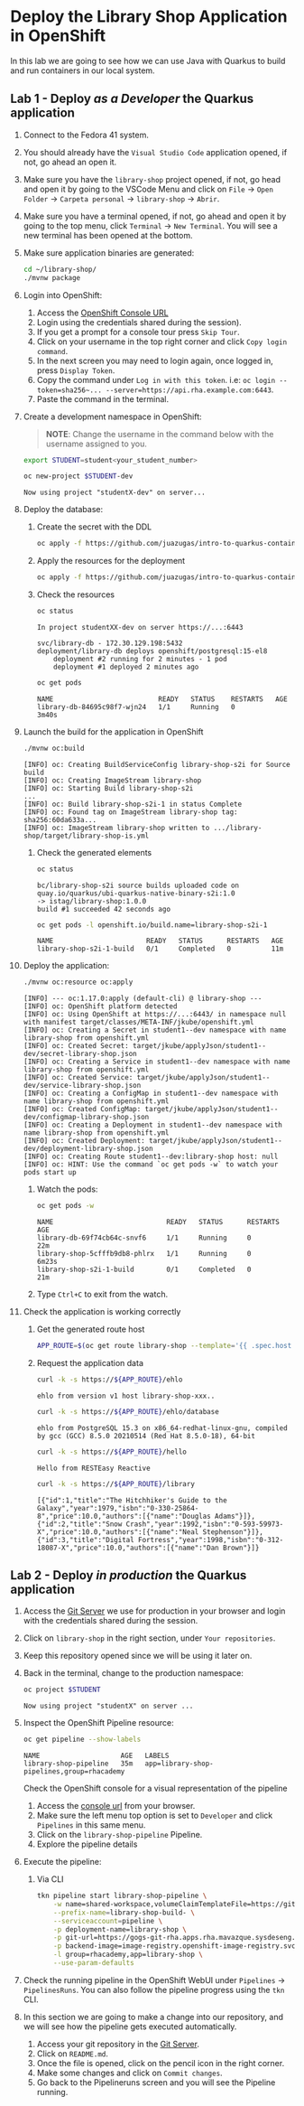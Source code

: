 # Deploy the Library Shop Application in OpenShift

In this lab we are going to see how we can use Java with Quarkus to build and run containers in our local system.

## Lab 1 - Deploy *as a Developer* the Quarkus application

1. Connect to the Fedora 41 system.

2. You should already have the `Visual Studio Code` application opened, if not, go ahead an open it.

3. Make sure you have the `library-shop` project opened, if not, go head and open it by going to the VSCode Menu and click on `File` -> `Open Folder` -> `Carpeta personal` -> `library-shop` -> `Abrir`.

4. Make sure you have a terminal opened, if not, go ahead and open it by going to the top menu, click `Terminal` -> `New Terminal`. You will see a new terminal has been opened at the bottom.

5. Make sure application binaries are generated:

    ~~~sh
    cd ~/library-shop/
    ./mvnw package
    ~~~

6. Login into OpenShift:

    1. Access the [OpenShift Console URL](https://red.ht/ieselgrao)
    2. Login using the credentials shared during the session).
    3. If you get a prompt for a console tour press `Skip Tour`.
    4. Click on your username in the top right corner and click `Copy login command`.
    5. In the next screen you may need to login again, once logged in, press `Display Token`.
    6. Copy the command under `Log in with this token`. i.e: `oc login --token=sha256~... --server=https://api.rha.example.com:6443`.
    7. Paste the command in the terminal.

7. Create a development namespace in OpenShift:

    > **NOTE**: Change the username in the command below with the username assigned to you.

    ~~~sh
    export STUDENT=student<your_student_number>
    ~~~

    ~~~sh
    oc new-project $STUDENT-dev
    ~~~

    ~~~output
    Now using project "studentX-dev" on server...
    ~~~

8. Deploy the database:

    1. Create the secret with the DDL

        ~~~sh
        oc apply -f https://github.com/juazugas/intro-to-quarkus-containers-ocp/raw/main/demo2-assets/openshift/dev/database.ddl.yaml
        ~~~

    2. Apply the resources for the deployment

        ~~~sh
        oc apply -f https://github.com/juazugas/intro-to-quarkus-containers-ocp/raw/main/demo2-assets/openshift/dev/database.deployment.yaml
        ~~~

    3. Check the resources

        ~~~sh
        oc status
        ~~~

        ~~~output
        In project studentXX-dev on server https://...:6443

        svc/library-db - 172.30.129.198:5432
        deployment/library-db deploys openshift/postgresql:15-el8
            deployment #2 running for 2 minutes - 1 pod
            deployment #1 deployed 2 minutes ago
        ~~~

        ~~~sh
        oc get pods
        ~~~

        ~~~output
        NAME                          READY   STATUS    RESTARTS   AGE
        library-db-84695c98f7-wjn24   1/1     Running   0          3m40s
        ~~~~

9. Launch the build for the application in OpenShift

    ~~~sh
    ./mvnw oc:build
    ~~~

    ~~~output
    [INFO] oc: Creating BuildServiceConfig library-shop-s2i for Source build
    [INFO] oc: Creating ImageStream library-shop
    [INFO] oc: Starting Build library-shop-s2i
    ...
    [INFO] oc: Build library-shop-s2i-1 in status Complete
    [INFO] oc: Found tag on ImageStream library-shop tag: sha256:60da633a...
    [INFO] oc: ImageStream library-shop written to .../library-shop/target/library-shop-is.yml
    ~~~

    1. Check the generated elements

        ~~~sh
        oc status
        ~~~

        ~~~output
        bc/library-shop-s2i source builds uploaded code on quay.io/quarkus/ubi-quarkus-native-binary-s2i:1.0
        -> istag/library-shop:1.0.0
        build #1 succeeded 42 seconds ago
        ~~~

        ~~~sh
        oc get pods -l openshift.io/build.name=library-shop-s2i-1
        ~~~

        ~~~output
        NAME                       READY   STATUS      RESTARTS   AGE
        library-shop-s2i-1-build   0/1     Completed   0          11m
        ~~~

10. Deploy the application:

    ~~~sh
    ./mvnw oc:resource oc:apply
    ~~~

    ~~~output
    [INFO] --- oc:1.17.0:apply (default-cli) @ library-shop ---
    [INFO] oc: OpenShift platform detected
    [INFO] oc: Using OpenShift at https://...:6443/ in namespace null with manifest target/classes/META-INF/jkube/openshift.yml
    [INFO] oc: Creating a Secret in student1--dev namespace with name library-shop from openshift.yml
    [INFO] oc: Created Secret: target/jkube/applyJson/student1--dev/secret-library-shop.json
    [INFO] oc: Creating a Service in student1--dev namespace with name library-shop from openshift.yml
    [INFO] oc: Created Service: target/jkube/applyJson/student1--dev/service-library-shop.json
    [INFO] oc: Creating a ConfigMap in student1--dev namespace with name library-shop from openshift.yml
    [INFO] oc: Created ConfigMap: target/jkube/applyJson/student1--dev/configmap-library-shop.json
    [INFO] oc: Creating a Deployment in student1--dev namespace with name library-shop from openshift.yml
    [INFO] oc: Created Deployment: target/jkube/applyJson/student1--dev/deployment-library-shop.json
    [INFO] oc: Creating Route student1--dev:library-shop host: null
    [INFO] oc: HINT: Use the command `oc get pods -w` to watch your pods start up
    ~~~

    1. Watch the pods:

        ~~~sh
        oc get pods -w
        ~~~

        ~~~output
        NAME                            READY   STATUS      RESTARTS   AGE
        library-db-69f74cb64c-snvf6     1/1     Running     0          22m
        library-shop-5cfffb9db8-phlrx   1/1     Running     0          6m23s
        library-shop-s2i-1-build        0/1     Completed   0          21m
        ~~~

    2. Type `Ctrl+C` to exit from the watch.

11. Check the application is working correctly

    1. Get the generated route host

        ~~~sh
        APP_ROUTE=$(oc get route library-shop --template='{{ .spec.host }}')
        ~~~

    2. Request the application data

        ~~~sh
        curl -k -s https://${APP_ROUTE}/ehlo
        ~~~

        ~~~output
        ehlo from version v1 host library-shop-xxx..
        ~~~

        ~~~sh
        curl -k -s https://${APP_ROUTE}/ehlo/database
        ~~~

        ~~~output
        ehlo from PostgreSQL 15.3 on x86_64-redhat-linux-gnu, compiled by gcc (GCC) 8.5.0 20210514 (Red Hat 8.5.0-18), 64-bit
        ~~~

        ~~~sh
        curl -k -s https://${APP_ROUTE}/hello
        ~~~

        ~~~output
        Hello from RESTEasy Reactive
        ~~~

        ~~~sh
        curl -k -s https://${APP_ROUTE}/library
        ~~~

        ~~~output
        [{"id":1,"title":"The Hitchhiker's Guide to the Galaxy","year":1979,"isbn":"0-330-25864-8","price":10.0,"authors":[{"name":"Douglas Adams"}]},{"id":2,"title":"Snow Crash","year":1992,"isbn":"0-593-59973-X","price":10.0,"authors":[{"name":"Neal Stephenson"}]},{"id":3,"title":"Digital Fortress","year":1998,"isbn":"0-312-18087-X","price":10.0,"authors":[{"name":"Dan Brown"}]}
        ~~~

## Lab 2 - Deploy *in production* the Quarkus application

1. Access the [Git Server](https://gogs-git-rha.apps.rha.mavazque.sysdeseng.com/) we use for production in your browser and login with the credentials shared during the session.

2. Click on `library-shop` in the right section, under `Your repositories`.

3. Keep this repository opened since we will be using it later on.

4. Back in the terminal, change to the production namespace:

    ~~~sh
    oc project $STUDENT
    ~~~

    ~~~output
    Now using project "studentX" on server ...
    ~~~

5. Inspect the OpenShift Pipeline resource:

    ~~~sh
    oc get pipeline --show-labels
    ~~~

    ~~~output
    NAME                    AGE   LABELS
    library-shop-pipeline   35m   app=library-shop-pipelines,group=rhacademy
    ~~~

    Check the OpenShift console for a visual representation of the pipeline

    1. Access the [console url](https://red.ht/ieselgrao) from your browser.
    2. Make sure the left menu top option is set to `Developer` and click `Pipelines` in this same menu.
    3. Click on the `library-shop-pipeline` Pipeline.
    4. Explore the pipeline details

6. Execute the pipeline:

    1. Via CLI

        ~~~sh
        tkn pipeline start library-shop-pipeline \
            -w name=shared-workspace,volumeClaimTemplateFile=https://github.com/juazugas/intro-to-quarkus-containers-ocp/raw/main/demo2-assets/openshift/prod/pipeline/library-shop-source.pvc.yaml \
            --prefix-name=library-shop-build- \
            --serviceaccount=pipeline \
            -p deployment-name=library-shop \
            -p git-url=https://gogs-git-rha.apps.rha.mavazque.sysdeseng.com/$STUDENT/library-shop.git \
            -p backend-image=image-registry.openshift-image-registry.svc:5000/$STUDENT/library-shop:1.0.0 \
            -l group=rhacademy,app=library-shop \
            --use-param-defaults
        ~~~

7. Check the running pipeline in the OpenShift WebUI under `Pipelines` -> `PipelinesRuns`. You can also follow the pipeline progress using the `tkn` CLI.

8. In this section we are going to make a change into our repository, and we will see how the pipeline gets executed automatically.

    1. Access your git repository in the [Git Server](https://gogs-git-rha.apps.rha.mavazque.sysdeseng.com/).
    2. Click on `README.md`.
    3. Once the file is opened, click on the pencil icon in the right corner.
    4. Make some changes and click on `Commit changes`.
    5. Go back to the Pipelineruns screen and you will see the Pipeline running.
